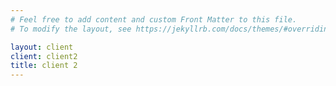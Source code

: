 ```yaml
---
# Feel free to add content and custom Front Matter to this file.
# To modify the layout, see https://jekyllrb.com/docs/themes/#overriding-theme-defaults

layout: client
client: client2
title: client 2
---
```

